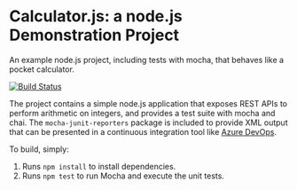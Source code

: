 Calculator.js: a node.js Demonstration Project
==============================================
An example node.js project, including tests with mocha, that behaves like
a pocket calculator.

[![Build Status](https://dev.azure.com/owlyraph/Integrating%20External%20Source%20Control%20with%20Azure%20Pipelines/_apis/build/status/owlyraph.calculator?branchName=master)](https://dev.azure.com/owlyraph/Integrating%20External%20Source%20Control%20with%20Azure%20Pipelines/_build/latest?definitionId=9&branchName=master)

The project contains a simple node.js application that exposes REST APIs
to perform arithmetic on integers, and provides a test suite with mocha
and chai.  The `mocha-junit-reporters` package is included to provide XML
output that can be presented in a continuous integration tool like
[Azure DevOps](https://azure.com/devops).

To build, simply:

1. Runs `npm install` to install dependencies.
2. Runs `npm test` to run Mocha and execute the unit tests.

